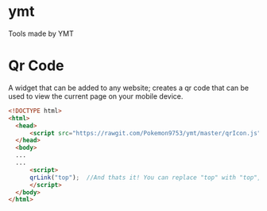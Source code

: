 # ymt
Tools made by YMT

# Qr Code
A widget that can be added to any website; creates a qr code that can be used to view the current page on your mobile device.
  ```html
<!DOCTYPE html>
<html>
    <head>
        <script src="https://rawgit.com/Pokemon9753/ymt/master/qrIcon.js"></script> <!-- Include Script Tag.. -->
    </head>
    <body>
    ...
    ...
        <script>
        qrLink("top");  //And thats it! You can replace "top" with "top","bottom","left","right","topright","topleft","bottomright",and "topleft"
        </script>
    </body>
</html>
```


  
